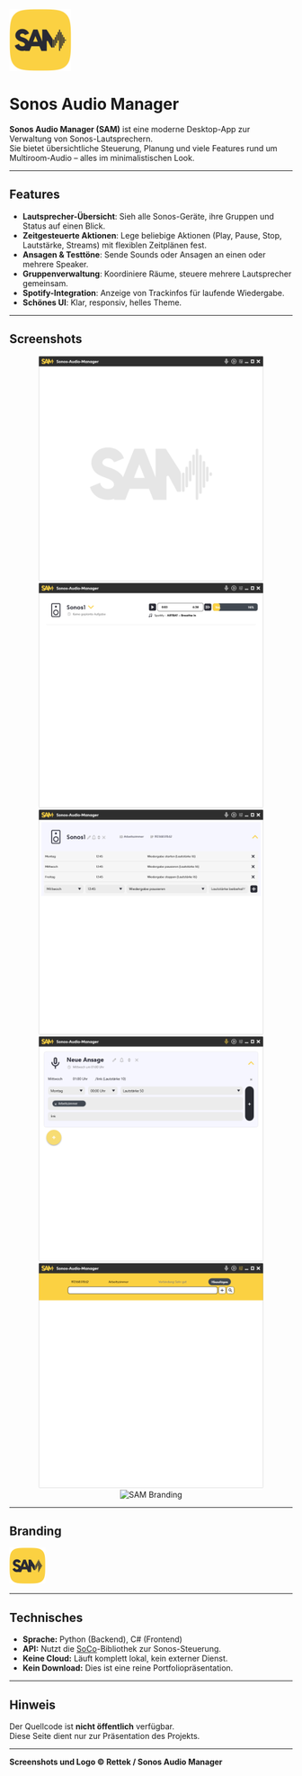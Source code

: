 <!-- Logo oben, klein -->
<p align="left">
  <img src="Logo-Square.png" alt="Sonos Audio Manager Logo" width="110"/>
</p>

# Sonos Audio Manager

**Sonos Audio Manager (SAM)** ist eine moderne Desktop-App zur Verwaltung von Sonos-Lautsprechern.  
Sie bietet übersichtliche Steuerung, Planung und viele Features rund um Multiroom-Audio – alles im minimalistischen Look.

---

## Features

- **Lautsprecher-Übersicht**: Sieh alle Sonos-Geräte, ihre Gruppen und Status auf einen Blick.
- **Zeitgesteuerte Aktionen**: Lege beliebige Aktionen (Play, Pause, Stop, Lautstärke, Streams) mit flexiblen Zeitplänen fest.
- **Ansagen & Testtöne**: Sende Sounds oder Ansagen an einen oder mehrere Speaker.
- **Gruppenverwaltung**: Koordiniere Räume, steuere mehrere Lautsprecher gemeinsam.
- **Spotify-Integration**: Anzeige von Trackinfos für laufende Wiedergabe.
- **Schönes UI**: Klar, responsiv, helles Theme.

---

## Screenshots

<p align="center">
  <img src="MainPage.png" alt="Main Page" width="400"/>
  <img src="MainPageWithSpeaker.png" alt="Main Page With Speaker" width="400"/><br>
  <img src="CreateSchedules.png" alt="Schedule Creation" width="400"/>
  <img src="CreateCalls.png" alt="Create Call" width="400"/><br>
  <img src="SearchSpeaker.png" alt="Speaker Search" width="400"/>
  <img src="Sonos-Audio-Manager_OPkftCgZ5m.png" alt="SAM Branding" width="400"/>
</p>

---

## Branding

<p align="left">
  <img src="Logo-Square.png" alt="Sonos Audio Manager Logo" width="64"/>
</p>

---

## Technisches

- **Sprache:** Python (Backend), C# (Frontend)
- **API:** Nutzt die [SoCo](https://github.com/SoCo/SoCo)-Bibliothek zur Sonos-Steuerung.
- **Keine Cloud:** Läuft komplett lokal, kein externer Dienst.
- **Kein Download:** Dies ist eine reine Portfoliopräsentation.

---

## Hinweis

Der Quellcode ist **nicht öffentlich** verfügbar.  
Diese Seite dient nur zur Präsentation des Projekts.

---

**Screenshots und Logo © Rettek / Sonos Audio Manager**

